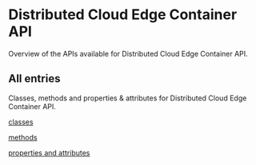[
This is a templated file. Adding content to this file may result in it being
reverted. Instead, if you want to place additional content, create an
"overview_content.md" file in `docs/` directory. The Sphinx tool will
pick up on the content and merge the content.
]: #

# Distributed Cloud Edge Container API

Overview of the APIs available for Distributed Cloud Edge Container API.

## All entries

Classes, methods and properties & attributes for
Distributed Cloud Edge Container API.

[classes](https://cloud.google.com/python/docs/reference/edgecontainer/latest/summary_class.html)

[methods](https://cloud.google.com/python/docs/reference/edgecontainer/latest/summary_method.html)

[properties and
attributes](https://cloud.google.com/python/docs/reference/edgecontainer/latest/summary_property.html)
